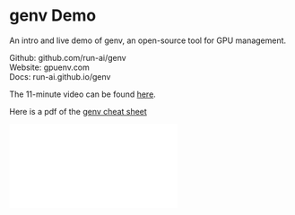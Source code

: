 # genv Demo

An intro and live demo of genv, an open-source tool for GPU management.  

Github: github.com/run-ai/genv  
Website: gpuenv.com  
Docs: run-ai.github.io/genv  
  
The 11-minute video can be found [here](https://youtu.be/_WZR_aO73LU).  
  
Here is a pdf of the [genv cheat sheet](docs/genv_cheat_sheet.pdf)  
  
![](docs/genv_cheat_sheet.pdf)  
